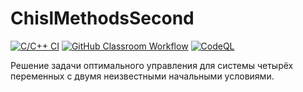 # ChislMethodsSecond
[![C/C++ CI](https://github.com/Nikatik/ChislMethodsSecond/actions/workflows/main.yml/badge.svg)](https://github.com/Nikatik/ChislMethodsSecond/actions/workflows/main.yml)
[![GitHub Classroom Workflow](https://github.com/Nikatik/ChislMethodsSecond/actions/workflows/classroom.yml/badge.svg)](https://github.com/Nikatik/ChislMethodsSecond/actions/workflows/classroom.yml)
[![CodeQL](https://github.com/Nikatik/ChislMethodsSecond/actions/workflows/codeql.yml/badge.svg)](https://github.com/Nikatik/ChislMethodsSecond/actions/workflows/codeql.yml)

Решение задачи оптимального управления для системы четырёх переменных с двумя неизвестными начальными условиями.
